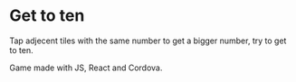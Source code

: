 # Get to ten

Tap adjecent tiles with the same number to get a bigger number, try to get to ten.

Game made with JS, React and Cordova.
